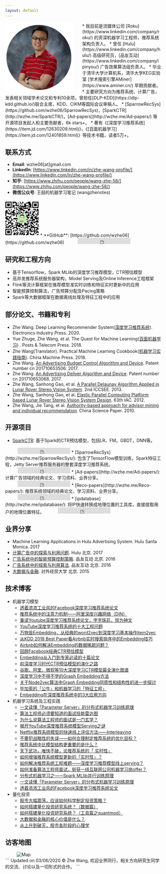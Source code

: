 ```yaml
---
layout: default
---
```

<img height="220" align="left"  style="padding-right:30px;" src="https://raw.githubusercontent.com/wzhe06/wzhe06.github.io/master/wzphoto.png"/>
* 我目前是流媒体公司 [Roku](https://www.linkedin.com/company/roku/) 的资深机器学习工程师，推荐系统架构负责人。
* 曾任 [Hulu](https://www.linkedin.com/company/hulu/) 高级研究员，[品友互动](https://www.linkedin.com/company/ipinyou/) 广告效果算法组负责人。
* 毕业于清华大学计算机系，清华大学KEG实验室 [学术搜索引擎AMiner](https://www.aminer.cn/) 早期贡献者。
* 主要研究方向为推荐系统、计算广告，发表相关领域学术论文和专利10余项，曾担任[DLP-KDD](https://dlp-kdd.github.io/)联合主席，KDD、CIKM等国际会议审稿人。
* [SparrowRecSys](https://github.com/wzhe06/SparrowRecSys)，[SparkCTR](http://wzhe.me/SparkCTR/)，[Ad-papers](http://wzhe.me/Ad-papers/) 等开源项目发起人和主要贡献者，6k stars+。
* 著有《[深度学习推荐系统](https://item.jd.com/12630209.html)》，《[百面机器学习](https://item.jd.com/12401859.html)》等技术书籍，读者5万+。

## 联系方式
* **Email**: wzhe06[at]gmail.com
* **LinkedIn**: [https://www.linkedin.com/in/zhe-wang-profile/](https://www.linkedin.com/in/zhe-wang-profile/)
* **知乎**: [https://www.zhihu.com/people/wang-zhe-58/](https://www.zhihu.com/people/wang-zhe-58/)
* **微信公众号**: 王喆的机器学习笔记 (wangzhenotes)  <br/>
<img height="120"  src="https://raw.githubusercontent.com/wzhe06/wzhe06.github.io/master/resources/wechatscan.jpg"/>
* **GitHub**: [https://github.com/wzhe06](https://github.com/wzhe06)
<iframe src="https://ghbtns.com/github-btn.html?user=wzhe06&type=follow&count=true" frameborder="0" scrolling="0" width="170px" height="20px" style="margin-left:40px"></iframe>

## 研究和工程方向
* 基于Tensorflow，Spark MLlib的深度学习推荐模型，CTR预估模型
* 高并发推荐系统服务器架构，Model Serving及Online Inference工程框架
* Flink等流计算框架在推荐模型准实时训练和特征实时更新中的应用
* 智能预算控制算法，广告预算分配及Pacing策略
* Spark等大数据框架在数据离线处理及特征工程中的应用

## 部分论文、书籍和专利
* Zhe Wang. Deep Learning Recommender System([深度学习推荐系统](https://item.jd.com/12630209.html)). Electronics Industry Press. 2020.
* Yue Zhuge, Zhe Wang, et al. The Quest for Machine Learning([百面机器学习](https://item.jd.com/12401859.html)) . Posts & Telecom Press. 2018.
* Zhe Wang(Translator). Practical Machine Learning Cookbook([机器学习实践指南](https://item.jd.com/12336282.html)). China Machine Press. 2018.
* Zhe Wang. [An Advertising Budget Control Algorithm and Device](http://www.soopat.com/Patent/201710653506). Patent number cn 201710653506. 2017.
* Zhe Wang. [An Advertising Deliver Algorithm and Device](http://www.soopat.com/Patent/201710653068). Patent number cn 201710653068. 2017.
* Zhe Wang, Sanhong Gao, et al. [A Parallel Delaunay Algorithm Applied in Lunar Rover Stereo Vision System](https://www.atlantis-press.com/proceedings/iccsee-13/4645). 2nd ICCSEE. 2013.
* Zhe Wang, Sanhong Gao, et al. [Elastic Parallel Computing Platform based Lunar Rover Stereo Vision System Design](https://www.scientific.net/AMM.380-384.3950). 63th IAC. 2012.
* Zhe Wang, Jie Tang, et al. [Authority-based approach for advisor mining and individual recommendation](http://en.cnki.com.cn/Article_en/CJFDTotal-ZKZX201101009.htm). China Science Paper. 2010.

## 开源项目
* [SparkCTR](http://wzhe.me/SparkCTR/): 基于Spark的CTR预估模型，包括LR，FM，GBDT，DNN等。
<iframe src="https://ghbtns.com/github-btn.html?user=wzhe06&repo=SparkCTR&type=star&count=true" frameborder="0" scrolling="0" width="170px" height="20px" style="padding-bottom:0px;padding-left:40px"></iframe>
* [SparrowRecSys](http://wzhe.me/SparrowRecSys/): 包含了TensorFlow模型训练，Spark特征工程，Jetty Server推荐服务器的整套深度学习推荐系统。
<iframe src="https://ghbtns.com/github-btn.html?user=wzhe06&repo=SparrowRecSys&type=star&count=true" frameborder="0" scrolling="0" width="170px" height="20px" style="padding-bottom:0px;padding-left:40px"></iframe>
* [Ad-papers](http://wzhe.me/Ad-papers/): 计算广告领域的经典论文、学习资料、业界分享。
<iframe src="https://ghbtns.com/github-btn.html?user=wzhe06&repo=Ad-papers&type=star&count=true" frameborder="0" scrolling="0" width="170px" height="20px" style="padding-bottom:0px;padding-left:40px"></iframe>
* [Reco-papers](http://wzhe.me/Reco-papers/):  推荐系统领域的经典论文、学习资料、业界分享。
<iframe src="https://ghbtns.com/github-btn.html?user=wzhe06&repo=Reco-papers&type=star&count=true" frameborder="0" scrolling="0" width="170px" height="20px" style="padding-bottom:0px;padding-left:40px"></iframe>
* [ipdatabase](http://wzhe.me/ipdatabase/):  将IP快速转换成地理位置的工具库，直接提取用户的地理位置特征。
<iframe src="https://ghbtns.com/github-btn.html?user=wzhe06&repo=ipdatabase&type=star&count=true" frameborder="0" scrolling="0" width="170px" height="20px" style="padding-bottom:0px;padding-left:40px"></iframe>

## 业界分享
* Machine Learning Applications in Hulu Advertising System. Hulu Santa Monica. 2017
* [计算广告中的探索与利用问题](https://github.com/wzhe06/Reco-papers/blob/master/Exploration%20and%20Exploitation/%5BEE%20Intro%5D%20Exploration%20and%20Exploitation%20Problem%20Introduction%20by%20Wang%20Zhe%20%28Hulu%202017%29.pdf). Hulu 北京. 2017
* [广告系统中的智能预算控制策略](https://github.com/wzhe06/Ad-papers/blob/master/Budget%20Control/%E5%B9%BF%E5%91%8A%E7%B3%BB%E7%BB%9F%E4%B8%AD%E7%9A%84%E6%99%BA%E8%83%BD%E9%A2%84%E7%AE%97%E6%8E%A7%E5%88%B6%E7%AD%96%E7%95%A5.pdf). 品友互动 北京. 2016
* [广告系统中的探索与利用算法](https://github.com/wzhe06/Ad-papers/blob/master/Exploration%20and%20Exploitation/%E5%B9%BF%E5%91%8A%E7%B3%BB%E7%BB%9F%E4%B8%AD%E7%9A%84%E6%8E%A2%E7%B4%A2%E4%B8%8E%E5%88%A9%E7%94%A8%E7%AE%97%E6%B3%95.pdf). 品友互动 北京. 2016
* [大数据与金融](https://github.com/wzhe06/wzhe06.github.io/blob/master/resources/%E5%A4%A7%E6%95%B0%E6%8D%AE%E4%B8%8E%E9%87%91%E8%9E%8D.pdf). 对外经贸大学 北京. 2015

## 技术博客
- 机器学习模型
  - [透着浓浓工业风的Facebook深度学习推荐系统论文](https://zhuanlan.zhihu.com/p/82839874)
  - [推荐系统中的注意力机制——阿里深度兴趣网络（DIN）](https://zhuanlan.zhihu.com/p/51623339)
  - [重读Youtube深度学习推荐系统论文，字字珠玑，惊为神文](https://zhuanlan.zhihu.com/p/52169807)
  - [YouTube深度学习推荐系统的十大工程问题](https://zhuanlan.zhihu.com/p/52504407)
  - [万物皆Embedding，从经典的word2vec到深度学习基本操作item2vec](https://zhuanlan.zhihu.com/p/53194407)
  - [从KDD 2018 Best Paper看Airbnb实时搜索排序中的Embedding技巧](https://zhuanlan.zhihu.com/p/55149901)
  - [Airbnb如何解决Embedding的数据稀疏问题？](https://zhuanlan.zhihu.com/p/57313656)
  - [回顾Facebook经典CTR预估模型](https://zhuanlan.zhihu.com/p/57987311)
  - [Embedding从入门到专家必读的十篇论文](https://zhuanlan.zhihu.com/p/58805184)
  - [前深度学习时代CTR预估模型的演化之路](https://zhuanlan.zhihu.com/p/61154299)
  - [谷歌、阿里、微软等10大深度学习CTR模型最全演化图谱](https://zhuanlan.zhihu.com/p/63186101)
  - [深度学习中不得不学的Graph Embedding方法](https://zhuanlan.zhihu.com/p/64200072)
  - [关于Node2vec算法中Graph Embedding同质性和结构性的进一步探讨](https://zhuanlan.zhihu.com/p/64756917)
  - [毕加索的「公牛」和机器学习的「特征工程」](https://zhuanlan.zhihu.com/p/65475550)
  - [Embedding在深度推荐系统中的3大应用方向](https://zhuanlan.zhihu.com/p/67218758)
- 机器学习系统及工程实践
  - [一文读懂「Parameter Server」的分布式机器学习训练原理](https://zhuanlan.zhihu.com/p/82116922)
  - [算法工程师必须要知道的面试技能雷达图](https://zhuanlan.zhihu.com/p/54089811)
  - [为什么说算法工程师的面试是一门玄学？](https://zhuanlan.zhihu.com/p/54497063)
  - [揭开YouTube深度推荐系统模型Serving之谜](https://zhuanlan.zhihu.com/p/61827629)
  - [Netflix推荐系统模型的快速线上评估方法——Interleaving](https://zhuanlan.zhihu.com/p/68509372)
  - [不要犯战略性的失误——如何合理制定推荐系统的优化目标？](https://zhuanlan.zhihu.com/p/72549613)
  - [推荐系统中比模型结构更重要的是什么？](https://zhuanlan.zhihu.com/p/73601088)
  - [天下武功，唯快不破，论推荐系统的「 实时性」](https://zhuanlan.zhihu.com/p/74813776)
  - [如何增强推荐系统模型更新的「实时性」？](https://zhuanlan.zhihu.com/p/75597761)
  - [如何解决推荐系统工程难题——深度学习推荐模型线上serving？](https://zhuanlan.zhihu.com/p/77664408)
  - [如何准备算法工程师面试，斩获一线互联网公司机器学习岗offer？](https://zhuanlan.zhihu.com/p/76827460)
  - [分布式机器学习之——Spark MLlib并行训练原理](https://zhuanlan.zhihu.com/p/81784947)
  - [一文读懂「Parameter Server」的分布式机器学习训练原理](https://zhuanlan.zhihu.com/p/82116922)
  - [透着浓浓工业风的Facebook深度学习推荐系统论文](https://zhuanlan.zhihu.com/p/82839874)
- 量化投资
  - [股市大幅震荡，应该如何科学制定投资策略？](https://zhuanlan.zhihu.com/p/20078005)
  - [如何搭建量化投资研究系统？（数据篇）](https://zhuanlan.zhihu.com/p/20098842)
  - [如何搭建量化投资研究系统？（工具篇之quantmod）](https://zhuanlan.zhihu.com/p/20120226)
  - [大数据和金融的核心价值是什么？](https://zhuanlan.zhihu.com/p/20292789)
  - [从上升到破灭，股市各阶段的心理学](https://zhuanlan.zhihu.com/p/20292789)

## 访客地图
<img style="margin-left:37px;" src="http://rf.revolvermaps.com/h/m/a/0/ff0000/256/0/5g2893qjwa4.png" width="512" height="256" alt="Map" />
<br/>
```
Updated on 03/06/2020 © Zhe Wang, 欢迎业界同行，相关方向研究生同学的交流、讨论以及一切形式的合作。
```
